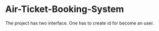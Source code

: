# Air-Ticket-Booking-System
The project has two interface. One has to create id for become an user. 
